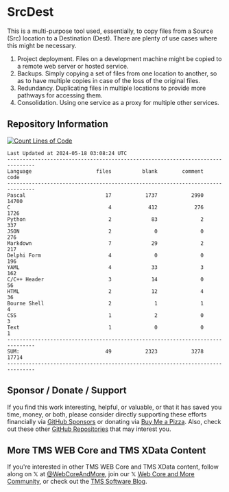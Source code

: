 # SrcDest
This is a multi-purpose tool used, essentially, to copy files from a Source (Src) location to a Destination (Dest). There are plenty of use cases where this might be necessary.

1. Project deployment. Files on a development machine might be copied to a remote web server or hosted service.
2. Backups. Simply copying a set of files from one location to another, so as to have multiple copies in case of the loss of the original files.
3. Redundancy. Duplicating files in multiple locations to provide more pathways for accessing them.
4. Consolidation. Using one service as a proxy for multiple other services.

## Repository Information
[![Count Lines of Code](https://github.com/500Foods/SrcDest/actions/workflows/main.yml/badge.svg)](https://github.com/500Foods/SrcDest/actions/workflows/main.yml)
<!--CLOC-START -->
```
Last Updated at 2024-05-18 03:08:24 UTC
-------------------------------------------------------------------------------
Language                     files          blank        comment           code
-------------------------------------------------------------------------------
Pascal                          17           1737           2990          14700
C                                4            412            276           1726
Python                           2             83              2            337
JSON                             2              0              0            276
Markdown                         7             29              2            217
Delphi Form                      4              0              0            196
YAML                             4             33              3            162
C/C++ Header                     3             14              0             56
HTML                             2             12              4             36
Bourne Shell                     2              1              1              4
CSS                              1              2              0              3
Text                             1              0              0              1
-------------------------------------------------------------------------------
SUM:                            49           2323           3278          17714
-------------------------------------------------------------------------------
```
<!--CLOC-END-->

## Sponsor / Donate / Support
If you find this work interesting, helpful, or valuable, or that it has saved you time, money, or both, please consider directly supporting these efforts financially via [GitHub Sponsors](https://github.com/sponsors/500Foods) or donating via [Buy Me a Pizza](https://www.buymeacoffee.com/andrewsimard500). Also, check out these other [GitHub Repositories](https://github.com/500Foods?tab=repositories&q=&sort=stargazers) that may interest you.

## More TMS WEB Core and TMS XData Content
If you're interested in other TMS WEB Core and TMS XData content, follow along on 𝕏 at [@WebCoreAndMore](https://x.com/WebCoreAndMore), join our 𝕏 [Web Core and More Community](https://twitter.com/i/communities/1683267402384183296), or check out the [TMS Software Blog](https://www.tmssoftware.com/site/blog.asp).

